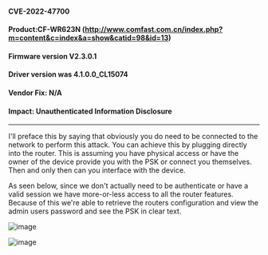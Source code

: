 #### CVE-2022-47700
#### Product:CF-WR623N (http://www.comfast.com.cn/index.php?m=content&c=index&a=show&catid=98&id=13)
#### Firmware version V2.3.0.1 
#### Driver version was 4.1.0.0_CL15074 
#### Vendor Fix: N/A
#### Impact: Unauthenticated Information Disclosure 
------

I'll preface this by saying that obviously you do need to be connected to the network to perform this attack. You can achieve this by plugging directly into the router. This is assuming you have physical access or have the owner of the device provide you with the PSK or connect you themselves. Then and only then can you interface with the device.            

As seen below, since we don't actually need to be authenticate or have a valid session we have more-or-less access to all the router features. Because of this we're able to retrieve the routers configuration and view the admin users password and see the PSK in clear text.           

![image](https://user-images.githubusercontent.com/25066959/207155772-a8282ba1-08ea-4ce6-86d9-6f948d4c205f.png)       
 
![image](https://user-images.githubusercontent.com/25066959/207155814-c773612e-229f-410a-95c4-85ab968bb9c9.png)       
